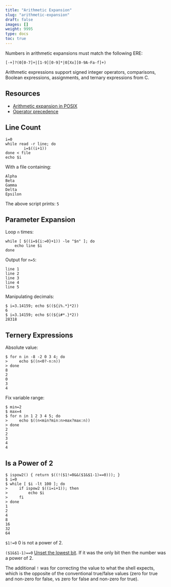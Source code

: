 ```yaml
---
title: "Arithmetic Expansion"
slug: "arithmetic-expansion"
draft: false
images: []
weight: 9995
type: docs
toc: true
---
```


Numbers in arithmetic expansions must match the following ERE:
     
    [-+]?(0[0-7]+|[1-9][0-9]*|0[Xx][0-9A-Fa-f]+)

Arithmetic expressions support signed integer operators, comparisons, Boolean expressions, assignments, and ternary expressions from C.

Resources
---

- [Arithmetic expansion in POSIX](http://pubs.opengroup.org/onlinepubs/9699919799/utilities/V3_chap02.html#tag_18_06_04)
- [Operator precedence](http://pubs.opengroup.org/onlinepubs/9699919799/utilities/V3_chap01.html#tag_17_01_02_01)


## Line Count
    i=0
    while read -r line; do
            i=$((i+1))
    done < file
    echo $i

With a file containing:

    Alpha
    Beta
    Gamma
    Delta
    Epsilon

The above script prints: `5`

## Parameter Expansion
Loop `n` times:

    while [ $((i=${i:=0}+1)) -le "$n" ]; do
        echo line $i
    done

Output for `n=5`:
     
    line 1
    line 2
    line 3
    line 4
    line 5

Manipulating decimals:

    $ i=3.14159; echo $((${i%.*}*2))
    6
    $ i=3.14159; echo $((${i#*.}*2))
    28318


## Ternery Expressions
Absolute value:

    $ for n in -8 -2 0 3 4; do
    >     echo $((n<0?-n:n))
    > done
    8
    2
    0
    3
    4

Fix variable range:
    
    $ min=2
    $ max=4
    $ for n in 1 2 3 4 5; do
    >     echo $((n<min?min:n>max?max:n))
    > done
    2
    2
    3
    4
    4


## Is a Power of 2
    $ ispow2() { return $((!($1!=0&&($1&$1-1)==0))); }
    $ i=0
    $ while [ $i -lt 100 ]; do
    >     if ispow2 $((i=i+1)); then
    >         echo $i
    >     fi
    > done
    1
    2
    4
    8
    16
    32
    64

`$1!=0` 0 is not a power of 2.

`($1&$1-1)==0` [Unset the lowest bit][bits].  If it was the only bit then the number was a power of 2.

The additional `!` was for correcting the value to what the shell expects, which is the opposite of the conventional true/false values
(zero for true and non-zero for false, vs zero for false and non-zero for true).

[bits]: https://graphics.stanford.edu/~seander/bithacks.html#CountBitsSetKernighan




